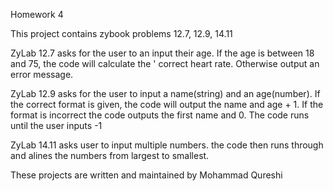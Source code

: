 Homework 4

This project contains zybook problems 12.7, 12.9, 14.11

ZyLab 12.7 asks for the user to an input their age. If the age is between 18 and 75, the code will calculate the '
correct heart rate. Otherwise output an error message.

ZyLab 12.9 asks for the user to input a name(string) and an age(number). If the correct format is given, the code
will output the name and age + 1. If the format is incorrect the code outputs the first name and 0. The code runs
until the user inputs -1

ZyLab 14.11 asks user to input multiple numbers. the code then runs through and alines the numbers from largest to 
smallest.

These projects are written and maintained by Mohammad Qureshi
